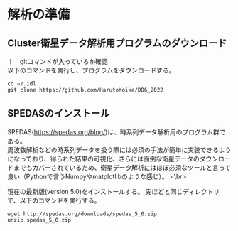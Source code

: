 # 解析の準備
## Cluster衛星データ解析用プログラムのダウンロード
！　gitコマンドが入っているか確認 </br>
以下のコマンドを実行し、プログラムをダウンロードする。
```
cd ~/.idl
git clone https://github.com/HarutoKoike/DD6_2022
```


## SPEDASのインストール
SPEDAS(https://spedas.org/blog/)は、時系列データ解析用のプログラム群である。</br>
周波数解析などの時系列データを扱う際には必須の手法が簡単に実装できるようになっており、得られた結果の可視化、さらには面倒な衛星データのダウンロードまでもカバーされているため、衛星データ解析にはほぼ必須なツールと言って良い（Pythonで言うNumpyやmatplotlibのような感じ）。 <\br>

現在の最新版(version 5.0)をインストールする。
先ほどと同じディレクトリで、以下のコマンドを実行する。
```
wget http://spedas.org/downloads/spedas_5_0.zip
unzip spedas_5_0.zip
``` 
